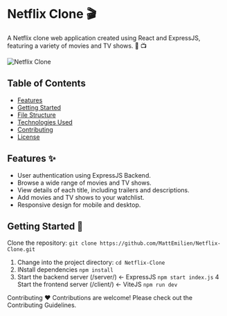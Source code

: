 # Netflix Clone :clapper:

A Netflix clone web application created using React and ExpressJS, featuring a variety of movies and TV shows. :movie_camera: :tv:

![Netflix Clone](https://i.pcmag.com/imagery/reviews/05cItXL96l4LE9n02WfDR0h-5.fit_scale.size_760x427.v1582751026.png)

## Table of Contents

- [Features](#features)
- [Getting Started](#getting-started)
- [File Structure](#file-structure)
- [Technologies Used](#technologies-used)
- [Contributing](#contributing)
- [License](#license)


## Features :sparkles:

- User authentication using ExpressJS Backend.
- Browse a wide range of movies and TV shows.
- View details of each title, including trailers and descriptions.
- Add movies and TV shows to your watchlist.
- Responsive design for mobile and desktop.

## Getting Started :rocket:
Clone the repository:
`git clone https://github.com/MattEmilien/Netflix-Clone.git`

1. Change into the project directory:
  `cd Netflix-Clone`
2. INstall dependencies
   `npm install`
3. Start the backend server (/server/) <- ExpressJS
   `npm start index.js`
4 Start the frontend server (/client/) <- ViteJS
   `npm run dev`

Contributing :heart:
Contributions are welcome! Please check out the Contributing Guidelines.



